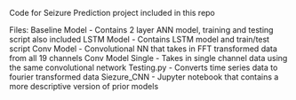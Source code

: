 Code for Seizure Prediction project included in this repo

Files:
Baseline Model - Contains 2 layer ANN model, training and testing script also included
LSTM Model - Contains LSTM model and train/test script
Conv Model - Convolutional NN that takes in FFT transformed data from all 19 channels
Conv Model Single - Takes in single channel data using the same convolutional network
Testing.py - Converts time series data to fourier transformed data
Siezure_CNN - Jupyter notebook that contains a more descriptive version of prior models

